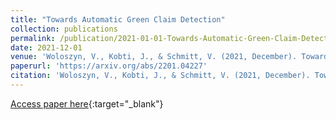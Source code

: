 ```yaml
---
title: "Towards Automatic Green Claim Detection"
collection: publications
permalink: /publication/2021-01-01-Towards-Automatic-Green-Claim-Detection
date: 2021-12-01
venue: 'Woloszyn, V., Kobti, J., & Schmitt, V. (2021, December). Towards Automatic Green Claim Detection. In Proceedings of the 13th Annual Meeting of the Forum for Information Retrieval Evaluation (pp. 28-34).'
paperurl: 'https://arxiv.org/abs/2201.04227'
citation: 'Woloszyn, V., Kobti, J., & Schmitt, V. (2021, December). Towards Automatic Green Claim Detection. In Proceedings of the 13th Annual Meeting of the Forum for Information Retrieval Evaluation (pp. 28-34).'
---
```


[Access paper here](https://dl.acm.org/doi/pdf/10.1145/3503162.3503163){:target="_blank"}
